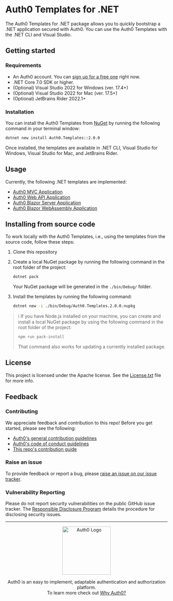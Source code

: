 # Auth0 Templates for .NET
The Auth0 Templates for .NET package allows you to quickly bootstrap a .NET application secured with Auth0. You can use the Auth0 Templates with the .NET CLI and Visual Studio.

## Getting started

### Requirements

* An Auth0 account. You can [sign up for a free one](https://auth0.com/signup) right now.
* .NET Core 7.0 SDK or higher.
* (Optional) Visual Studio 2022 for Windows (ver. 17.4+)
* (Optional) Visual Studio 2022 for Mac (ver. 17.5+)
* (Optional) JetBrains Rider 2022.1+

### Installation

You can install the Auth0 Templates from [NuGet](https://www.nuget.org/packages/Auth0.Templates/) by running the following command in your terminal window:

```bash
dotnet new install Auth0.Templates::2.0.0
```

Once installed, the templates are available in .NET CLI, Visual Studio for Windows, Visual Studio for Mac, and JetBrains Rider.

## Usage

Currently, the following .NET templates are implemented:

- [Auth0 MVC Application](docs/auth0webapp.md)
- [Auth0 Web API Application](docs/auth0webapi.md)
- [Auth0 Blazor Server Application](docs/auth0blazorserver.md)
- [Auth0 Blazor WebAssembly Application](docs/auth0blazorwasm.md)

## Installing from source code

To work locally with the Auth0 Templates, i.e., using the templates from the source code, follow these steps:

1. Clone this repository

2. Create a local NuGet package by running the following command in the root folder of the project:

   ```bash
   dotnet pack
   ```

   Your NuGet package will be generated in the `./bin/Debug/` folder.

3. Install the templates by running the following command:

   ```bash
   dotnet new -i ./bin/Debug/Auth0.Templates.2.0.0.nupkg
   ```



> :information_source: If you have Node.js installed on your machine, you can create and install a local NuGet package by using the following command in the root folder of the project:
>
>```bash
>npm run pack-install
>```
>
> That command also works for updating a currently installed package.

## License

This project is licensed under the Apache license. See the [License.txt](License.txt) file for more info.

## Feedback
### Contributing

We appreciate feedback and contribution to this repo! Before you get started, please see the following:

- [Auth0's general contribution guidelines](https://github.com/auth0/open-source-template/blob/master/GENERAL-CONTRIBUTING.md)
- [Auth0's code of conduct guidelines](https://github.com/auth0/open-source-template/blob/master/CODE-OF-CONDUCT.md)
- [This repo's contribution guide](https://github.com/auth0/auth0-dotnet-templates/blob/main/CONTRIBUTING.md)

### Raise an issue

To provide feedback or report a bug, please [raise an issue on our issue tracker](https://github.com/auth0/auth0-dotnet-templates/issues).

### Vulnerability Reporting

Please do not report security vulnerabilities on the public GitHub issue tracker. The [Responsible Disclosure Program](https://auth0.com/responsible-disclosure-policy) details the procedure for disclosing security issues.

---

<p align="center">
  <picture>
    <source media="(prefers-color-scheme: light)" srcset="https://cdn.auth0.com/website/sdks/logos/auth0_light_mode.png"   width="150">
    <source media="(prefers-color-scheme: dark)" srcset="https://cdn.auth0.com/website/sdks/logos/auth0_dark_mode.png" width="150">
    <img alt="Auth0 Logo" src="https://cdn.auth0.com/website/sdks/logos/auth0_light_mode.png" width="150">
  </picture>
</p>
<p align="center">Auth0 is an easy to implement, adaptable authentication and authorization platform.<br> To learn more check out <a href="https://auth0.com/why-auth0">Why Auth0?</a></p>
